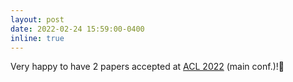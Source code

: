 ```yaml
---
layout: post
date: 2022-02-24 15:59:00-0400
inline: true
---
```


Very happy to have 2 papers accepted at [ACL 2022](https://www.2022.aclweb.org/) (main conf.)!🥳

